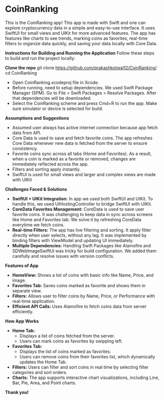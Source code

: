 # CoinRanking
This is the CoinRanking app! This app is made with Swift and one can explore cryptocurrency data in a simple and easy-to-use interface. It uses SwiftUI for small views and UIKit for more advanced features. The app has features like charts to see trends, marking coins as favorites, real-time filters to organize data quickly, and saving your data locally with Core Data.

**Instructions for Building and Running the Application**
Follow these steps to build and run the project locally:

**Clone the repo**
git clone https://github.com/prakashkotwal12/CoinRanking/
cd CoinRanking

- Open CoinRanking.xcodeproj file in Xcode.
- Before running, need to setup dependencies. We used Swift Package Manager (SPM). Go to File > Swift Packages > Resolve Packages. After that dependencies will be downloaded.
- Select the CoinRanking scheme and press Cmd+R to run the app. Make sure simulator or device is selected for build.

**Assumptions and Suggestions**
- Assumed user always has active internet connection because app fetch data from API.
- Core Data is used to save and fetch favorite coins. The app refreshes Core Data whenever new data is fetched from the server to ensure consistency.
- Favorite coins sync across all tabs (Home and Favorites). As a result, when a coin is marked as a favorite or removed, changes are immediately reflected across the app.
- Filters and sorting apply instantly.
- SwiftUI is used for small views and larger and complex views are made with UIKit

**Challenges Faced & Solutions**
- **SwiftUI + UIKit Integration**: In app we used both SwiftUI and UIKit. To handle this, we used UIHostingController to bridge SwiftUI with UIKit.
- **CoreData Favorites Management:** CoreData is used to save user favorite coins. It was challenging to keep data in sync across screens like Home and Favorites tab. We solve it by refreshing CoreData everytime we fetch coins.
- **Real-time Filters:** The app has live filtering and sorting. It apply filter directly when user selects, without any lag. It was implemented by binding filters with ViewModel and updating UI immediately.
- **Multiple Dependencies:** Handling Swift Packages like Alamofire and SDWebImageSwiftUI was tricky for build configuration. We added them carefully and resolve issues with version conflicts.

**Features of App**
- **HomeView:** Shows a list of coins with basic info like Name, Price, and image.
- **Favorites Tab:** Saves coins marked as favorite and shows them in separate view.
- **Filters:** Allows user to filter coins by Name, Price, or Performance with real-time application.
- **Efficient API Calls:** Uses Alamofire to fetch coins data from server efficiently.

**How App Works**
- **Home Tab:**
    - Displays a list of coins fetched from the server.
    - Users can mark coins as favorites by swipping left.
- **Favorites Tab:**
    - Displays the list of coins marked as favorites.
    - Users can remove coins from their favorites list, which dynamically updates the Home Tab.
- **Filters:** Users can filter and sort coins in real time by selecting filter categories and sort orders.
- **Charts:** The app supports interactive chart visualizations, including Line, Bar, Pie, Area, and Point charts.




**Thank you!**




